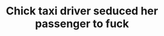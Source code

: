 ---
layout: post
title: Chick taxi driver seduced her passenger to fuck
duration: '09:30'
view: 125
rate: 2
video: 'http://fantasti.cc/embed/656729/'
category:
 - blonde
 - blowjob
 - busty
 - curvy
 - gorgeous
 - outdoor
 - rough
tags: 
 - big-tits
 - sucked
 - fucked
priority: 0.9
changefreq: daily
---